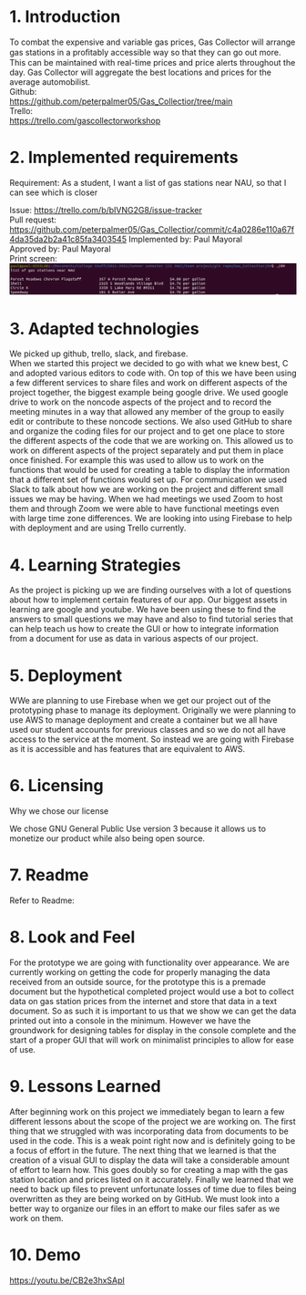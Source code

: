 # 1. Introduction

To combat the expensive and variable gas prices, Gas Collector will arrange gas
stations in a proﬁtably accessible way so that they can go out more. This can be
maintained with real-time prices and price alerts throughout the day. Gas Collector will
aggregate the best locations and prices for the average automobilist.  
Github:  
https://github.com/peterpalmer05/Gas_Collectior/tree/main  
Trello:  
https://trello.com/gascollectorworkshop


# 2. Implemented requirements
Requirement: As a student, I want a list of gas stations near NAU, so that I can see which is closer

Issue: https://trello.com/b/bIVNG2G8/issue-tracker  
Pull request: https://github.com/peterpalmer05/Gas_Collectior/commit/c4a0286e110a67f4da35da2b2a41c85fa3403545
Implemented by: Paul Mayoral  
Approved by: Paul Mayoral  
Print screen:
![pullrequest](pull_request_1.png)





# 3. Adapted technologies

We picked up github, trello, slack, and firebase.  
When we started this project we decided to go with what we knew best, C and
adopted various editors to code with. On top of this we have been using a few
different services to share files and work on different aspects of the project
 together, the biggest example being google drive. We used google drive to work
 on the noncode aspects of the project and to record the meeting minutes in a way
 that allowed any member of the group to easily edit or contribute to these noncode sections.
 We also used GitHub to share and organize the coding files for our project and
 to get one place to store the different aspects of the code that we are working
 on. This allowed us to work on different aspects of the project separately and
 put them in place once finished. For example this was used to allow us to work
 on the functions that would be used for creating a table to display the information
 that a different set of functions would set up. For communication we used Slack
 to talk about how we are working on the project and different small issues we may
 be having. When we had meetings we used Zoom to host them and through Zoom we
 were able to have functional meetings even with large time zone differences.
 We are looking into using Firebase to help with deployment and are using
 Trello currently.





# 4. Learning Strategies

As the project is picking up we are finding ourselves with a lot of questions
about how to implement certain features of our app. Our biggest assets in
learning are google and youtube. We have been using these to find the answers
to small questions we may have and also to find tutorial series that can help
teach us how to create the GUI or how to integrate information from a document
for use as data in various aspects of our project.


# 5. Deployment

WWe are planning to use Firebase when we get our project out of the prototyping
phase to manage its deployment. Originally we were planning to use AWS to manage
 deployment and create a container but we all have used our student accounts for
 previous classes and so we do not all have access to the service at the moment.
 So instead we are going with Firebase as it is accessible and has features that
 are equivalent to AWS.


# 6. Licensing

Why we chose our license

We chose GNU General Public Use version 3 because it allows us to monetize our
product while also being open source.

# 7. Readme
Refer to Readme:





# 8. Look and Feel

For the prototype we are going with functionality over appearance. We are
currently working on getting the code for properly managing the data received
from an outside source, for the prototype this is a premade document but the
hypothetical completed project would use a bot to collect data on gas station
prices from the internet and store that data in a text document. So as such it
is important to us that we show we can get the data printed out into a console
in the minimum. However we have the groundwork for designing tables for display
in the console complete and the start of a proper GUI that will work on
minimalist principles to allow for ease of use.


# 9. Lessons Learned

After beginning work on this project we immediately began to learn a few
different lessons about the scope of the project we are working on. The first
thing that we struggled with was incorporating data from documents to be used
in the code. This is a weak point right now and is definitely going to be a focus
of effort in the future. The next thing that we learned is that the creation of
a visual GUI to display the data will take a considerable amount of effort to
learn how. This goes doubly so for creating a map with the gas station location
and prices listed on it accurately. Finally we learned that we need to back up
files to prevent unfortunate losses of time due to files being overwritten as
they are being worked on by GitHub. We must look into a better way to organize
our files in an effort to make our files safer as we work on them.

# 10. Demo
https://youtu.be/CB2e3hxSApI
